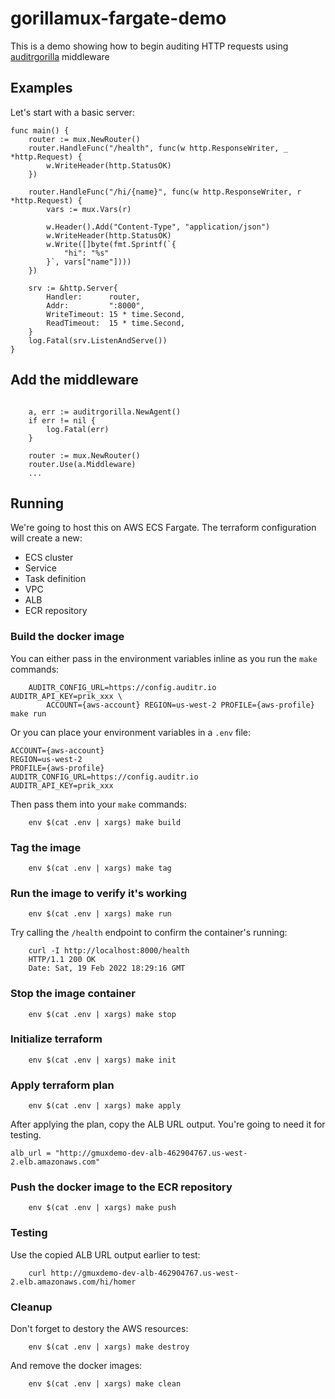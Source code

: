 # gorillamux-fargate-demo

This is a demo showing how to begin auditing HTTP requests using [auditrgorilla](https://github.com/auditr-io/auditr-agent-go/tree/main/wrappers/auditrgorilla) middleware

## Examples
Let's start with a basic server:
```
func main() {
	router := mux.NewRouter()
	router.HandleFunc("/health", func(w http.ResponseWriter, _ *http.Request) {
		w.WriteHeader(http.StatusOK)
	})

	router.HandleFunc("/hi/{name}", func(w http.ResponseWriter, r *http.Request) {
		vars := mux.Vars(r)

		w.Header().Add("Content-Type", "application/json")
		w.WriteHeader(http.StatusOK)
		w.Write([]byte(fmt.Sprintf(`{
			"hi": "%s"
		}`, vars["name"])))
	})

	srv := &http.Server{
		Handler:      router,
		Addr:         ":8000",
		WriteTimeout: 15 * time.Second,
		ReadTimeout:  15 * time.Second,
	}
	log.Fatal(srv.ListenAndServe())
}
```

## Add the middleware
```

	a, err := auditrgorilla.NewAgent()
	if err != nil {
		log.Fatal(err)
	}

	router := mux.NewRouter()
	router.Use(a.Middleware)
    ...

```

## Running
We're going to host this on AWS ECS Fargate. The terraform configuration will create a new:
* ECS cluster
* Service
* Task definition
* VPC
* ALB
* ECR repository

### Build the docker image
You can either pass in the environment variables inline as you run the `make` commands:
```
    AUDITR_CONFIG_URL=https://config.auditr.io  AUDITR_API_KEY=prik_xxx \
        ACCOUNT={aws-account} REGION=us-west-2 PROFILE={aws-profile} make run
```

Or you can place your environment variables in a `.env` file:
```
ACCOUNT={aws-account}
REGION=us-west-2
PROFILE={aws-profile}
AUDITR_CONFIG_URL=https://config.auditr.io
AUDITR_API_KEY=prik_xxx
```
Then pass them into your `make` commands:
```
    env $(cat .env | xargs) make build
```

### Tag the image
```
    env $(cat .env | xargs) make tag
```

### Run the image to verify it's working
```
    env $(cat .env | xargs) make run
```
Try calling the `/health` endpoint to confirm the container's running:
```
	curl -I http://localhost:8000/health
	HTTP/1.1 200 OK
	Date: Sat, 19 Feb 2022 18:29:16 GMT
```

### Stop the image container
```
    env $(cat .env | xargs) make stop
```

### Initialize terraform
```
    env $(cat .env | xargs) make init
```

### Apply terraform plan
```
    env $(cat .env | xargs) make apply
```
After applying the plan, copy the ALB URL output. You're going to need it for testing.
```
alb_url = "http://gmuxdemo-dev-alb-462904767.us-west-2.elb.amazonaws.com"
```

### Push the docker image to the ECR repository
```
    env $(cat .env | xargs) make push
```

### Testing
Use the copied ALB URL output earlier to test:
```
    curl http://gmuxdemo-dev-alb-462904767.us-west-2.elb.amazonaws.com/hi/homer
```

### Cleanup
Don't forget to destory the AWS resources:
```
    env $(cat .env | xargs) make destroy
```
And remove the docker images:
```
    env $(cat .env | xargs) make clean
```
